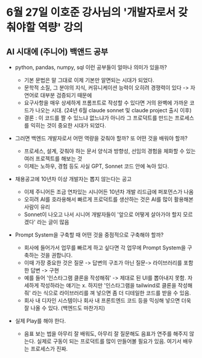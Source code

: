 # 6월 27일 이호준 강사님의 '개발자로서 갖춰야할 역량' 강의

## AI 시대에 (주니어) 백앤드 공부

- python, pandas, numpy, sql 이런 공부들이 얼마나 의미가 있을까?

  - 기본 문법은 말 그대로 이제 기본만 알면되는 시대가  되었다.
  - 문학적 소질, 그 분야의 지식, 커뮤니케이션 능력이  오히려 경쟁력이 있다 -> 자연어로 대부분 검증되기 때문에
  - 요구사항을 매우 상세하게 프롬프트로 작성할 수 있다면  거의 완벽에 가까운 코드가 나오는 시대. (24년 6월 claude  sonnet 및 claude project 출시 이후)
  - 결론 : 이 코드를 짤 수 있느냐 없느냐가 아니라 그  프로덕트를 만드는 프로세스를 익히는 것이 중요한 시대가  되었다.

* 그러면 백엔드 개발자로서 어떤 역량을 갖춰야 할까? 또 어떤 것을 배워야 할까?

    * 프로세스, 설계, 갖춰야 하는 문서 양식과 방향성, 선임의 경험을 체화할 수 있는 여러 프로젝트를 해보는 것
    * 이제는 노하우, 경험 등도 사실 GPT, Sonnet 코드 안에 녹아 있다.

* 채용공고에 10년차 이상 개발자는 뽑지 않는다는 공고

    * 이제 주니어든 조금 연차있는 시니어든 10년차 개발 리드급에 퍼포먼스가 나옴
    * 오히려 AI를 호라용해서 빠르게 프로덕트를 생산하는 것은 AI를 많이 활용해본 사람이 유리
    * Sonnet이 나오고 나서 시니어 개발자들이 '앞으로 어떻게 살아가야 할지 모르겠다' 라는 글이 많음

* Prompt System을 구축할 때 어떤 것을 중점적으로 구축해야 할까?

    * 회사에 들어가서 업무를 빠르게 하고 싶다면 각 업무에 Prompt System을 구축하는 것을 권합니다.
    * 이때 가장 중요한 것은 질문 -> 답변의 구조가 아닌 질문-> 라이브러리를 포함한 답변 -> 구현 
    * 예를 들어 '인스타그램 클론을 작성해줘' -> 제대로 된 UI를 뽑아내지 못함. 자세하게 작성하라는 얘기는 x. 하지만 '인스타그램을 tailwind로 클론을 작성해줘' 라는 식으로 라이브러리를 껴 넣으면 좀 더 디테일한 코드를 받을 수 있음.
    * 회사 내 디자인 시스템이나 회사 내 프론트엔드 코드 등을 믹싱해 넣으면 더욱 잘 나올 수 있다. (백엔드도 마찬가지)

* 실제 Play를 해야 한다.

    * 음표 보는 법을 아무리 잘 배워도, 아무리 잘 질문해도 음표가 연주를 해주지 않는다. 실제로 구동이 되는 프로덕트를 많이 만들어볼 필요가 있음. 여기서 배우는 프로세스가 진짜.




